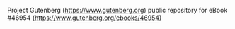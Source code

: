 Project Gutenberg (https://www.gutenberg.org) public repository for eBook #46954 (https://www.gutenberg.org/ebooks/46954)
